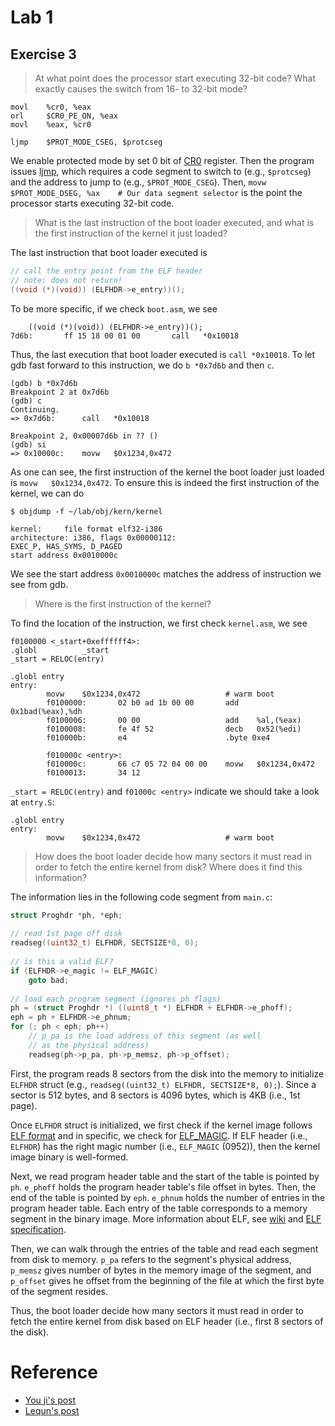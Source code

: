 # Lab 1

## Exercise 3

> At what point does the processor start executing 32-bit code? What exactly causes the switch from 16- to 32-bit mode?

``` assembly
movl    %cr0, %eax
orl     $CR0_PE_ON, %eax
movl    %eax, %cr0

ljmp    $PROT_MODE_CSEG, $protcseg
```

We enable protected mode by set 0 bit of [CR0](https://wiki.osdev.org/CPU_Registers_x86#CR0) register. Then the program
issues [ljmp](https://stackoverflow.com/questions/5211541/bootloader-switching-processor-to-protected-mode), which requires
a code segment to switch to (e.g., `$protcseg`) and the address to jump to (e.g., `$PROT_MODE_CSEG`). Then, 
`movw    $PROT_MODE_DSEG, %ax    # Our data segment selector` is the point the processor starts executing 32-bit code.

> What is the last instruction of the boot loader executed, and what is the first instruction of the kernel it just loaded?

The last instruction that boot loader executed is

``` c
// call the entry point from the ELF header
// note: does not return!
((void (*)(void)) (ELFHDR->e_entry))();
```

To be more specific, if we check `boot.asm`, we see

``` assembly
    ((void (*)(void)) (ELFHDR->e_entry))();
7d6b:       ff 15 18 00 01 00       call   *0x10018
```

Thus, the last execution that boot loader executed is `call *0x10018`. To let gdb fast forward to this instruction, we do
`b *0x7d6b` and then `c`.

``` gdb
(gdb) b *0x7d6b
Breakpoint 2 at 0x7d6b
(gdb) c
Continuing.
=> 0x7d6b:      call   *0x10018

Breakpoint 2, 0x00007d6b in ?? ()
(gdb) si
=> 0x10000c:    movw   $0x1234,0x472
```

As one can see, the first instruction of the kernel the boot loader just loaded is `movw   $0x1234,0x472`. To ensure this is indeed the first instruction of 
the kernel, we can do 

``` shell
$ objdump -f ~/lab/obj/kern/kernel

kernel:     file format elf32-i386
architecture: i386, flags 0x00000112:
EXEC_P, HAS_SYMS, D_PAGED
start address 0x0010000c
```

We see the start address `0x0010000c` matches the address of instruction we see from gdb.

> Where is the first instruction of the kernel?

To find the location of the instruction, we first check `kernel.asm`, we see

``` assembly
f0100000 <_start+0xeffffff4>:
.globl          _start
_start = RELOC(entry)

.globl entry
entry:
        movw    $0x1234,0x472                   # warm boot
        f0100000:       02 b0 ad 1b 00 00       add    0x1bad(%eax),%dh
        f0100006:       00 00                   add    %al,(%eax)
        f0100008:       fe 4f 52                decb   0x52(%edi)
        f010000b:       e4                      .byte 0xe4
        
        f010000c <entry>:
        f010000c:       66 c7 05 72 04 00 00    movw   $0x1234,0x472
        f0100013:       34 12
```

`_start = RELOC(entry)` and `f01000c <entry>` indicate we should take a look at `entry.S`:

``` assembly
.globl entry
entry:
        movw    $0x1234,0x472                   # warm boot
```

> How does the boot loader decide how many sectors it must read in order to fetch the entire kernel from disk? Where does it find this information?

The information lies in the following code segment from `main.c`:

``` c
struct Proghdr *ph, *eph;
        
// read 1st page off disk
readseg((uint32_t) ELFHDR, SECTSIZE*8, 0);
                        
// is this a valid ELF?
if (ELFHDR->e_magic != ELF_MAGIC)
    goto bad;
                                                        
// load each program segment (ignores ph flags)
ph = (struct Proghdr *) ((uint8_t *) ELFHDR + ELFHDR->e_phoff);
eph = ph + ELFHDR->e_phnum;
for (; ph < eph; ph++)
    // p_pa is the load address of this segment (as well
    // as the physical address)
    readseg(ph->p_pa, ph->p_memsz, ph->p_offset);
```

First, the program reads 8 sectors from the disk into the memory to initialize `ELFHDR` struct 
(e.g., `readseg((uint32_t) ELFHDR, SECTSIZE*8, 0);`). Since a sector is 512 bytes, and 8 sectors
is 4096 bytes, which is 4KB (i.e., 1st page). 

Once `ELFHDR` struct is initialized, we first check 
if the kernel image follows [ELF format](https://pdos.csail.mit.edu/6.828/2018/readings/elf.pdf)
and in specific, we check for [ELF_MAGIC](https://ocw.mit.edu/courses/electrical-engineering-and-computer-science/6-828-operating-system-engineering-fall-2012/lecture-notes-and-readings/MIT6_828F12_xv6-book-rev7.pdf). If ELF header (i.e., `ELFHDR`) has the right magic number (i.e., `ELF_MAGIC` (0952)), then
the kernel image binary is well-formed.

Next, we read program header table and the start of the table is pointed by `ph`. `e_phoff` holds the program header table's file offset in bytes.
Then, the end of the table is pointed by `eph`. `e_phnum` holds the number of entries in the program header table. Each entry of the table corresponds
to a memory segment in the binary image. More information about ELF, see [wiki](https://en.wikipedia.org/wiki/Executable_and_Linkable_Format) and
[ELF specification](https://pdos.csail.mit.edu/6.828/2018/readings/elf.pdf).

Then, we can walk through the entries of the table and read each segment from disk to memory. `p_pa` refers to the segment's physical address,
`p_memsz` gives number of bytes in the memory image of the segment, and `p_offset` gives he offset from the beginning of the file at which the first byte 
of the segment resides.

Thus, the boot loader decide how many sectors it must read in order to fetch the entire kernel from disk based on ELF header (i.e., first 8 sectors of the disk).

# Reference

- [You ji's post](https://jiyou.github.io/blog/2018/04/15/mit.6.828/jos-lab1/)
- [Lequn's post](https://abcdabcd987.com/6.828-lab1/)
